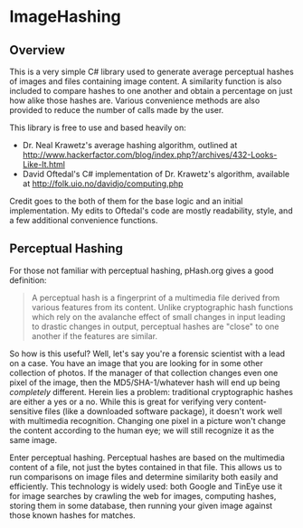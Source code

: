 ImageHashing
============

Overview
--------

This is a very simple C# library used to generate average perceptual hashes of images and files containing image content. A similarity function is also included to compare hashes to one another and obtain a percentage on just how alike those hashes are. Various convenience methods are also provided to reduce the number of calls made by the user.

This library is free to use and based heavily on:

* Dr. Neal Krawetz's average hashing algorithm, outlined at http://www.hackerfactor.com/blog/index.php?/archives/432-Looks-Like-It.html
* David Oftedal's C# implementation of Dr. Krawetz's algorithm, available at http://folk.uio.no/davidjo/computing.php

Credit goes to the both of them for the base logic and an initial implementation. My edits to Oftedal's code are mostly readability, style, and a few additional convenience functions.

Perceptual Hashing
------------------

For those not familiar with perceptual hashing, pHash.org gives a good definition:

> A perceptual hash is a fingerprint of a multimedia file derived from various features from its content. Unlike cryptographic hash functions which rely on the avalanche effect of small changes in input leading to drastic changes in output, perceptual hashes are "close" to one another if the features are similar.

So how is this useful? Well, let's say you're a forensic scientist with a lead on a case. You have an image that you are looking for in some other collection of photos. If the manager of that collection changes even one pixel of the image, then the MD5/SHA-1/whatever hash will end up being *completely* different. Herein lies a problem: traditional cryptographic hashes are either a yes or a no. While this is great for verifying very content-sensitive files (like a downloaded software package), it doesn't work well with multimedia recognition. Changing one pixel in a picture won't change the content according to the human eye; we will still recognize it as the same image.

Enter perceptual hashing. Perceptual hashes are based on the multimedia content of a file, not just the bytes contained in that file. This allows us to run comparisons on image files and determine similarity both easily and efficiently. This technology is widely used: both Google and TinEye use it for image searches by crawling the web for images, computing hashes, storing them in some database, then running your given image against those known hashes for matches.